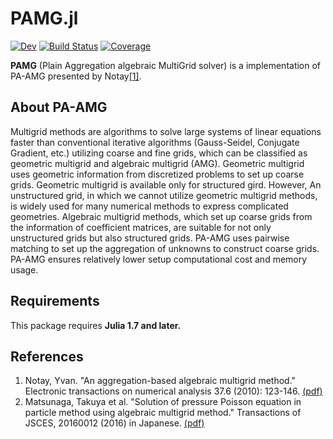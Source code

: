 # PAMG.jl

<!-- [![Stable](https://img.shields.io/badge/docs-stable-blue.svg)](https://Quesys-tech.github.io/PAMG.jl/stable/) -->
[![Dev](https://img.shields.io/badge/docs-dev-blue.svg)](https://Quesys-tech.github.io/PAMG.jl/dev/)
[![Build Status](https://github.com/Quesys-tech/PAMG.jl/actions/workflows/CI.yml/badge.svg?branch=main)](https://github.com/Quesys-tech/PAMG.jl/actions/workflows/CI.yml?query=branch%3Amain)
[![Coverage](https://codecov.io/gh/Quesys-tech/PAMG.jl/branch/main/graph/badge.svg)](https://codecov.io/gh/Quesys-tech/PAMG.jl)


**PAMG** (Plain Aggregation algebraic MultiGrid solver) is a implementation of 
PA-AMG presented by Notay[[1]](#references).

## About PA-AMG
Multigrid methods are algorithms to solve large systems of linear equations faster than conventional iterative algorithms (Gauss-Seidel, Conjugate Gradient, etc.) utilizing coarse and fine grids, which can be classified as geometric multigrid and algebraic multigrid (AMG). Geometric multigrid uses geometric information from discretized problems to set up coarse grids. Geometric multigrid is available only for structured gird. 
However, An unstructured grid, in which we cannot utilize geometric multigrid methods, is widely used for many numerical methods to express complicated geometries. Algebraic multigrid methods, which set up coarse grids from the information of coefficient matrices, are suitable for not only unstructured grids but also structured grids.
PA-AMG uses pairwise matching to set up the aggregation of unknowns to construct coarse grids. PA-AMG ensures relatively lower setup computational cost and memory usage.

## Requirements
This package requires **Julia 1.7 and later.**

## References
1. Notay, Yvan. "An aggregation-based algebraic multigrid method." Electronic transactions on numerical analysis 37.6 (2010): 123-146. [(pdf)](http://etna.mcs.kent.edu/vol.37.2010/pp123-146.dir/pp123-146.pdf)
2. Matsunaga, Takuya et al. "Solution of pressure Poisson equation in particle method using algebraic multigrid method." Transactions of JSCES, 20160012 (2016) in Japanese. [(pdf)](https://www.jstage.jst.go.jp/article/jsces/2016/0/2016_20160012/_pdf)